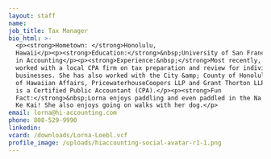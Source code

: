 ```yaml
---
layout: staff
name:
job_title: Tax Manager
bio_html: >-
  <p><strong>Hometown: </strong>Honolulu,
  Hawaii</p><p><strong>Education:</strong>&nbsp;University of San Francisco, BA
  in Accounting</p><p><strong>Experience:&nbsp;</strong>Most recently, Lorna
  worked with a local CPA firm on tax preparation and review for individual and
  businesses. She has also worked with the City &amp; County of Honolulu, Office
  of Hawaiian Affairs, PricewaterhouseCoopers LLP and Grant Thorton LLP. Lorna
  is a Certified Public Accountant (CPA).</p><p><strong>Fun
  Fact:</strong>&nbsp;Lorna enjoys paddling and even paddled in the Na Wahine O
  Ke Kai! She also enjoys going on walks with her dog.</p>
email: lorna@hi-accounting.com
phone: 808-529-9990
linkedin:
vcard: /downloads/Lorna-Loebl.vcf
profile_image: /uploads/hiaccounting-social-avatar-r1-1.png
---
```


